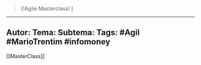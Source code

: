 

 >[!Agile Masterclass! ]
---
Autor: 
Tema:
Subtema: 
Tags: #Agil #MarioTrentim #infomoney 
---
[[MasterClass]]
